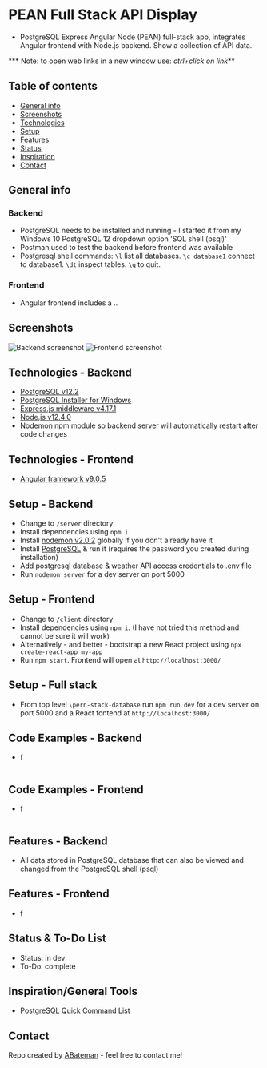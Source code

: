 # PEAN Full Stack API Display

* PostgreSQL Express Angular Node (PEAN) full-stack app, integrates Angular frontend with Node.js backend. Show a collection of API data.

*** Note: to open web links in a new window use: _ctrl+click on link_**

## Table of contents

* [General info](#general-info)
* [Screenshots](#screenshots)
* [Technologies](#technologies)
* [Setup](#setup)
* [Features](#features)
* [Status](#status)
* [Inspiration](#inspiration)
* [Contact](#contact)

## General info

### Backend

* PostgreSQL needs to be installed and running - I started it from my Windows 10 PostgreSQL 12 dropdown option 'SQL shell (psql)'
* Postman used to test the backend before frontend was available
* Postgresql shell commands: `\l` list all databases. `\c database1` connect to database1. `\dt` inspect tables. `\q` to quit.

### Frontend

* Angular frontend includes a ..

## Screenshots

![Backend screenshot](./img/postgresql.png)
![Frontend screenshot](./img/angular.png)

## Technologies - Backend

* [PostgreSQL v12.2](https://www.postgresql.org/)
* [PostgreSQL Installer for Windows](https://www.postgresqltutorial.com/install-postgresql/)
* [Express.js middleware v4.17.1](https://expressjs.com/)
* [Node.js v12.4.0](https://nodejs.org/es/)
* [Nodemon](https://www.npmjs.com/package/nodemon) npm module so backend server will automatically restart after code changes

## Technologies - Frontend

* [Angular framework v9.0.5](https://angular.io/)

## Setup - Backend

* Change to `/server` directory
* Install dependencies using `npm i`
* Install [nodemon v2.0.2](https://www.npmjs.com/package/nodemon) globally if you don't already have it
* Install [PostgreSQL](https://www.postgresql.org/) & run it (requires the password you created during installation)
* Add postgresql database & weather API access credentials to .env file
* Run `nodemon server` for a dev server on port 5000

## Setup - Frontend

* Change to `/client` directory
* Install dependencies using `npm i`. (I have not tried this method and cannot be sure it will work)
* Alternatively - and better - bootstrap a new React project using `npx create-react-app my-app`
* Run `npm start`. Frontend will open at `http://localhost:3000/`

## Setup - Full stack

* From top level `\pern-stack-database` run `npm run dev` for a dev server on port 5000 and a React fontend at `http://localhost:3000/`

## Code Examples - Backend

* f

```javascript

```

## Code Examples - Frontend

* f

```javascript

```

## Features - Backend

* All data stored in PostgreSQL database that can also be viewed and changed from the PostgreSQL shell (psql)

## Features - Frontend

* f

## Status & To-Do List

* Status: in dev
* To-Do: complete

## Inspiration/General Tools

* [PostgreSQL Quick Command List](http://jcsites.juniata.edu/faculty/rhodes/dbms/pgsql.htm)

## Contact

Repo created by [ABateman](https://www.andrewbateman.org) - feel free to contact me!
